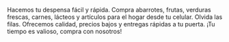 Hacemos tu despensa fácil y rápida. Compra abarrotes, frutas, verduras frescas, carnes, lácteos y artículos para el hogar desde tu celular. Olvida las filas. Ofrecemos calidad, precios bajos y entregas rápidas a tu puerta. ¡Tu tiempo es valioso, compra con nosotros!
